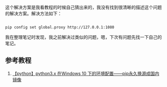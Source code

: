 这个解决方案是我看教程的时候自己猜出来的，我没有找到很清晰的描述这个问题的解决方案。解决方法如下：

~~~

pip config set global.proxy http://127.0.0.1:1080

~~~

我在整理笔记时发现，我之前解决过类似的问题，嗯，下次有问题先找一下自己的笔记。

## 参考教程

1. [【python】python3.x 在Windows 10 下的环境配置——pip永久换源成国内镜像](https://blog.csdn.net/qq_43757282/article/details/107403028)